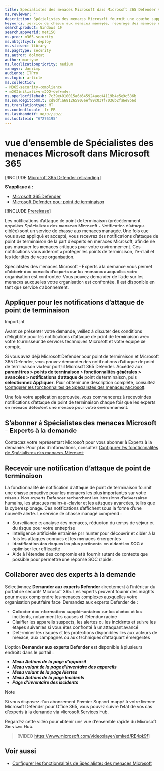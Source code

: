 ```yaml
---
title: Spécialistes des menaces Microsoft dans Microsoft 365 Defender vue d’ensemble
ms.reviewer: ''
description: Spécialistes des menaces Microsoft fournit une couche supplémentaire d’expertise pour Microsoft 365 Defender.
keywords: service de chasse aux menaces managée, repérage des menaces managées, service de détection et de réponse managée (MDR), MTE, Spécialistes des menaces Microsoft, notification d’attaque de point de terminaison, notification d’attaque de point de terminaison
search.product: Windows 10
search.appverid: met150
ms.prod: m365-security
ms.mktglfcycl: deploy
ms.sitesec: library
ms.pagetype: security
ms.author: dolmont
author: martyav
ms.localizationpriority: medium
manager: dansimp
audience: ITPro
ms.topic: article
ms.collection:
- M365-security-compliance
- m365initiative-m365-defender
ms.openlocfilehash: 7c39e6010015a6b645924aec04119b4e5e9c586b
ms.sourcegitcommit: cd9df1a681265905eef99c039f7036b2fa6e8b6d
ms.translationtype: MT
ms.contentlocale: fr-FR
ms.lasthandoff: 08/07/2022
ms.locfileid: "67276195"
---
```

# <a name="microsoft-threat-experts-in-microsoft-365-overview"></a>vue d’ensemble de Spécialistes des menaces Microsoft dans Microsoft 365

[!INCLUDE [Microsoft 365 Defender rebranding](../includes/microsoft-defender.md)]

**S’applique à :**

- [Microsoft 365 Defender](https://go.microsoft.com/fwlink/?linkid=2118804)
- [Microsoft Defender pour point de terminaison](https://go.microsoft.com/fwlink/p/?linkid=2154037)

[!INCLUDE [Prerelease](../includes/prerelease.md)]

Les notifications d’attaque de point de terminaison (précédemment appelées Spécialistes des menaces Microsoft - Notification d’attaque ciblée) sont un service de chasse aux menaces managée. Une fois que vous avez appliqué et accepté, vous recevrez des notifications d’attaque de point de terminaison de la part d’experts en menaces Microsoft, afin de ne pas manquer les menaces critiques pour votre environnement. Ces notifications vous aideront à protéger les points de terminaison, l’e-mail et les identités de votre organisation.

Spécialistes des menaces Microsoft – Experts à la demande vous permet d’obtenir des conseils d’experts sur les menaces auxquelles votre organisation est confrontée. Vous pouvez demander de l’aide sur les menaces auxquelles votre organisation est confrontée. Il est disponible en tant que service d’abonnement.

## <a name="apply-for-endpoint-attack-notifications"></a>Appliquer pour les notifications d’attaque de point de terminaison

> [!IMPORTANT]
> Avant de présenter votre demande, veillez à discuter des conditions d’éligibilité pour les notifications d’attaque de point de terminaison avec votre fournisseur de services techniques Microsoft et votre équipe de compte.

Si vous avez déjà Microsoft Defender pour point de terminaison et Microsoft 365 Defender, vous pouvez demander des notifications d’attaque de point de terminaison via leur portail Microsoft 365 Defender. Accédez aux **paramètres > points de terminaison > fonctionnalités générales > avancées > notifications d’attaque de** point de terminaison, puis **sélectionnez Appliquer**. Pour obtenir une description complète, consultez [Configurer les fonctionnalités de Spécialistes des menaces Microsoft](./configure-microsoft-threat-experts.md).

Une fois votre application approuvée, vous commencerez à recevoir des notifications d’attaque de point de terminaison chaque fois que les experts en menace détectent une menace pour votre environnement.

## <a name="subscribe-to-microsoft-threat-experts---experts-on-demand"></a>S’abonner à Spécialistes des menaces Microsoft - Experts à la demande

Contactez votre représentant Microsoft pour vous abonner à Experts à la demande.  Pour plus d’informations, consultez [Configurer les fonctionnalités de Spécialistes des menaces Microsoft](./configure-microsoft-threat-experts.md).

## <a name="receive-endpoint-attack-notification"></a>Recevoir une notification d’attaque de point de terminaison

La fonctionnalité de notification d’attaque de point de terminaison fournit une chasse proactive pour les menaces les plus importantes sur votre réseau. Nos experts Defender recherchent les intrusions d’adversaires humains, les attaques mains-à-clavier et les attaques avancées, telles que la cyberespionage. Ces notifications s’affichent sous la forme d’une nouvelle alerte. Le service de chasse managé comprend :

- Surveillance et analyse des menaces, réduction du temps de séjour et du risque pour votre entreprise
- Intelligence artificielle entraînée par hunter pour découvrir et cibler à la fois les attaques connues et les menaces émergentes
- Identification des risques les plus pertinents, en aidant les SOC à optimiser leur efficacité
- Aide à l’étendue des compromis et à fournir autant de contexte que possible pour permettre une réponse SOC rapide.

## <a name="collaborate-with-experts-on-demand"></a>Collaborer avec des experts à la demande

Sélectionnez **Demander aux experts Defender** directement à l’intérieur du portail de sécurité Microsoft 365.  Les experts peuvent fournir des insights pour mieux comprendre les menaces complexes auxquelles votre organisation peut faire face.  Demandez aux experts Defender de :

- Collecter des informations supplémentaires sur les alertes et les incidents, notamment les causes et l’étendue racine
- Clarifier les appareils suspects, les alertes ou les incidents et suivre les étapes suivantes si vous êtes confronté à un attaquant avancé
- Déterminer les risques et les protections disponibles liés aux acteurs de menace, aux campagnes ou aux techniques d’attaquant émergentes

L’option **Demander aux experts Defender** est disponible à plusieurs endroits dans le portail :

- <i>**Menu Actions de la page d’appareil**</i><BR>
- <i>**Menu volant de la page d’inventaire des appareils**</i><BR>
- <i>**Menu volant de la page Alertes**</i><BR>
- <i>**Menu Actions de la page Incidents**</i><BR>
- <i>**Page d’inventaire des incidents**</i><BR>

> [!NOTE]
> Si vous disposez d’un abonnement Premier Support mappé à votre licence Microsoft Defender pour Office 365, vous pouvez suivre l’état de vos cas d’experts à la demande via Microsoft Services Hub.

Regardez cette vidéo pour obtenir une vue d’ensemble rapide du Microsoft Services Hub.

> [!VIDEO https://www.microsoft.com/videoplayer/embed/RE4pk9f]

## <a name="see-also"></a>Voir aussi

- [Configurer les fonctionnalités de Spécialistes des menaces Microsoft](./configure-microsoft-threat-experts.md)
